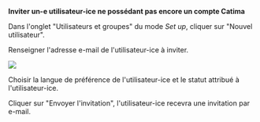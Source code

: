 **Inviter un-e utilisateur-ice ne possédant pas encore un compte Catima**

Dans l'onglet "Utilisateurs et groupes" du mode *Set up*, cliquer sur "Nouvel utilisateur".

Renseigner l'adresse e-mail de l'utilisateur-ice à inviter.

![](assets/setup/invitenewuser.png)

Choisir la langue de préférence de l'utilisateur-ice et le statut attribué à l'utilisateur-ice.

Cliquer sur "Envoyer l'invitation", l'utilisateur-ice recevra une invitation par e-mail.